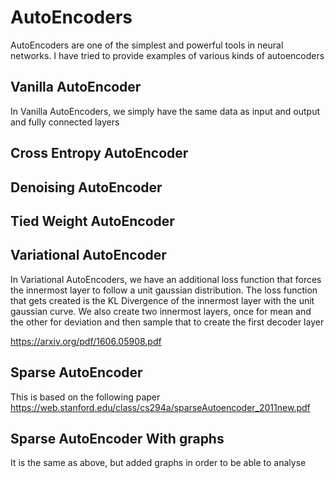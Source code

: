 # AutoEncoders

AutoEncoders are one of the simplest and powerful tools in neural networks. I have tried to provide examples of various kinds of autoencoders

## Vanilla AutoEncoder
In Vanilla AutoEncoders, we simply have the same data as input and output and fully connected layers

## Cross Entropy AutoEncoder

## Denoising AutoEncoder

## Tied Weight AutoEncoder

## Variational AutoEncoder
In Variational AutoEncoders, we have an additional loss function that forces the innermost layer to follow a unit gaussian distribution. The loss function that gets created is the KL Divergence of the innermost layer with the unit gaussian curve. We also create two innermost layers, once for mean and the other for deviation and then sample that to create the first decoder layer

https://arxiv.org/pdf/1606.05908.pdf

## Sparse AutoEncoder

This is based on the following paper https://web.stanford.edu/class/cs294a/sparseAutoencoder_2011new.pdf

## Sparse AutoEncoder With graphs
It is the same as above, but added graphs in order to be able to analyse
